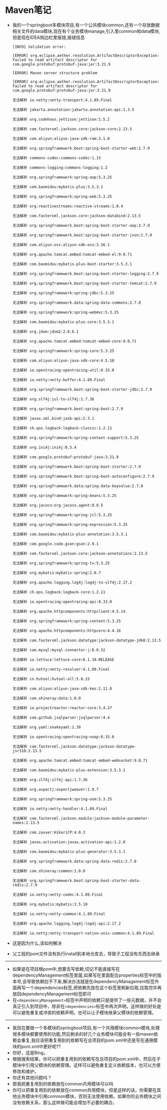 # Maven笔记

- 我的一个springboot多模块项目,有一个公共模块common,还有一个存放数据相关文件的data模块,现在有个业务模块manage,引入里common和data模块,但是现在IDEA侧边栏里报错,报错信息

  ```
  [INFO] Validation error:
  
  [ERROR] org.eclipse.aether.resolution.ArtifactDescriptorException: Failed to read artifact descriptor for com.google.protobuf:protobuf-java:jar:3.21.9
  
  [ERROR] Maven server structure problem
  
  [ERROR] org.eclipse.aether.resolution.ArtifactDescriptorException: Failed to read artifact descriptor for com.google.protobuf:protobuf-java:jar:3.21.9
  
  无法解析 io.netty:netty-transport:4.1.89.Final
  
  无法解析 jakarta.annotation:jakarta.annotation-api:1.3.5
  
  无法解析 org.codehaus.jettison:jettison:1.5.2
  
  无法解析 com.fasterxml.jackson.core:jackson-core:2.13.5
  
  无法解析 com.aliyun:aliyun-java-sdk-ram:3.1.0
  
  无法解析 org.springframework.boot:spring-boot-starter-web:2.7.9
  
  无法解析 commons-codec:commons-codec:1.15
  
  无法解析 commons-logging:commons-logging:1.2
  
  无法解析 org.springframework:spring-aop:5.3.25
  
  无法解析 com.baomidou:mybatis-plus:3.5.3.1
  
  无法解析 org.springframework:spring-web:5.3.25
  
  无法解析 org.reactivestreams:reactive-streams:1.0.4
  
  无法解析 com.fasterxml.jackson.core:jackson-databind:2.13.5
  
  无法解析 org.springframework.boot:spring-boot-starter-aop:2.7.9
  
  无法解析 org.springframework.boot:spring-boot-starter-json:2.7.9
  
  无法解析 com.aliyun.oss:aliyun-sdk-oss:3.16.1
  
  无法解析 org.apache.tomcat.embed:tomcat-embed-el:9.0.71
  
  无法解析 com.baomidou:mybatis-plus-boot-starter:3.5.3.1
  
  无法解析 org.springframework.boot:spring-boot-starter-logging:2.7.9
  
  无法解析 org.springframework.boot:spring-boot-starter-tomcat:2.7.9
  
  无法解析 org.springframework:spring-jdbc:5.3.25
  
  无法解析 org.springframework.data:spring-data-commons:2.7.8
  
  无法解析 org.springframework:spring-webmvc:5.3.25
  
  无法解析 com.baomidou:mybatis-plus-core:3.5.3.1
  
  无法解析 org.jdom:jdom2:2.0.6.1
  
  无法解析 org.apache.tomcat.embed:tomcat-embed-core:9.0.71
  
  无法解析 org.springframework:spring-core:5.3.25
  
  无法解析 com.aliyun:aliyun-java-sdk-core:4.5.10
  
  无法解析 io.opentracing:opentracing-util:0.33.0
  
  无法解析 io.netty:netty-buffer:4.1.89.Final
  
  无法解析 org.springframework.boot:spring-boot-starter-jdbc:2.7.9
  
  无法解析 org.slf4j:jul-to-slf4j:1.7.36
  
  无法解析 org.springframework.boot:spring-boot:2.7.9
  
  无法解析 javax.xml.bind:jaxb-api:2.3.1
  
  无法解析 ch.qos.logback:logback-classic:1.2.11
  
  无法解析 org.springframework:spring-context-support:5.3.25
  
  无法解析 org.ini4j:ini4j:0.5.4
  
  无法解析 com.google.protobuf:protobuf-java:3.21.9
  
  无法解析 org.springframework.boot:spring-boot-starter:2.7.9
  
  无法解析 org.springframework.boot:spring-boot-autoconfigure:2.7.9
  
  无法解析 org.springframework.data:spring-data-keyvalue:2.7.8
  
  无法解析 org.springframework:spring-beans:5.3.25
  
  无法解析 org.jacoco:org.jacoco.agent:0.8.5
  
  无法解析 org.springframework:spring-jcl:5.3.25
  
  无法解析 org.springframework:spring-expression:5.3.25
  
  无法解析 com.baomidou:mybatis-plus-annotation:3.5.3.1
  
  无法解析 com.google.code.gson:gson:2.9.1
  
  无法解析 com.fasterxml.jackson.core:jackson-annotations:2.13.5
  
  无法解析 org.springframework:spring-tx:5.3.25
  
  无法解析 org.mybatis:mybatis-spring:2.0.7
  
  无法解析 org.apache.logging.log4j:log4j-to-slf4j:2.17.2
  
  无法解析 ch.qos.logback:logback-core:1.2.11
  
  无法解析 io.opentracing:opentracing-api:0.33.0
  
  无法解析 org.apache.httpcomponents:httpclient:4.5.14
  
  无法解析 org.springframework:spring-context:5.3.25
  
  无法解析 org.apache.httpcomponents:httpcore:4.4.16
  
  无法解析 com.fasterxml.jackson.datatype:jackson-datatype-jdk8:2.13.5
  
  无法解析 com.mysql:mysql-connector-j:8.0.32
  
  无法解析 io.lettuce:lettuce-core:6.1.10.RELEASE
  
  无法解析 io.netty:netty-resolver:4.1.89.Final
  
  无法解析 cn.hutool:hutool-all:5.8.15
  
  无法解析 com.aliyun:aliyun-java-sdk-kms:2.11.0
  
  无法解析 com.shineray:data:1.0.0
  
  无法解析 io.projectreactor:reactor-core:3.4.27
  
  无法解析 com.github.jsqlparser:jsqlparser:4.4
  
  无法解析 org.yaml:snakeyaml:1.30
  
  无法解析 io.opentracing:opentracing-noop:0.33.0
  
  无法解析 com.fasterxml.jackson.datatype:jackson-datatype-jsr310:2.13.5
  
  无法解析 org.apache.tomcat.embed:tomcat-embed-websocket:9.0.71
  
  无法解析 com.baomidou:mybatis-plus-extension:3.5.3.1
  
  无法解析 org.slf4j:slf4j-api:1.7.36
  
  无法解析 org.aspectj:aspectjweaver:1.9.7
  
  无法解析 org.springframework:spring-oxm:5.3.25
  
  无法解析 io.netty:netty-handler:4.1.89.Final
  
  无法解析 com.fasterxml.jackson.module:jackson-module-parameter-names:2.13.5
  
  无法解析 com.zaxxer:HikariCP:4.0.3
  
  无法解析 javax.activation:javax.activation-api:1.2.0
  
  无法解析 com.baomidou:mybatis-plus-generator:3.5.3.1
  
  无法解析 org.springframework.data:spring-data-redis:2.7.8
  
  无法解析 com.shineray:common:1.0.0
  
  无法解析 org.springframework.boot:spring-boot-starter-data-redis:2.7.9
  
  无法解析 io.netty:netty-codec:4.1.89.Final
  
  无法解析 org.mybatis:mybatis:3.5.10
  
  无法解析 io.netty:netty-common:4.1.89.Final
  
  无法解析 org.apache.logging.log4j:log4j-api:2.17.2
  
  无法解析 io.netty:netty-transport-native-unix-common:4.1.89.Final
  ```

- 这是因为什么,该如何解决

- 父工程的pom文件没有执行install到本地仓库去，导致子工程没有东西去继承

---

- 如果是在项目根pom中,想要去写依赖,切记不能直接写在dependencyManagement标签里面,如果写在里面配合properties标签中的版本号,会导致依赖拉不下来,解决办法就是在dependencyManagement标签外面再写一个dependencies标签,把依赖先放在这个标签里刷新拉取,拉取完毕再放回dependencyManagement标签即可
- 在`<dependencyManagement>`标签中声明的依赖只是提供了一些元数据，并不会真正引入到项目中，除非在`<dependencies>`标签中再次声明。这样做的好处是可以避免重复或冲突的依赖声明，也可以让子模块继承父模块的依赖管理。

---

- 我现在要做一个多模块的springboot项目,有一个共用模块common模块,处理很多模块都要使用的功能,然后剩余的好几个业务模块可能会有一些maven依赖会重复,我应该把重复用到的依赖写在总项目的pom.xml中还是写在通用模块的pom.xml中更好呢??
- 你好，这是Bing。
- 根据搜索结果，你可以把重复用到的依赖写在总项目的pom.xml中，然后在子模块中引用父模块的依赖管理。这样可以避免重复定义依赖版本，也可以方便修改和维护。
- 你还有其他问题吗？
- 那我把重复用到的依赖放在common共用模块可以吗
- 你可以把重复用到的依赖放在common共用模块，但是这样的话，你需要在其他业务模块中引用common模块，否则无法使用依赖。如果你的业务模块之间没有依赖关系，那么这样做可能会增加不必要的耦合。

